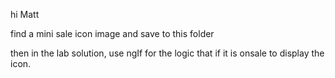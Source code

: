 hi Matt

find a mini sale icon image and save to this folder

then in the lab solution, use ngIf for the logic that if it is onsale to display the icon.
